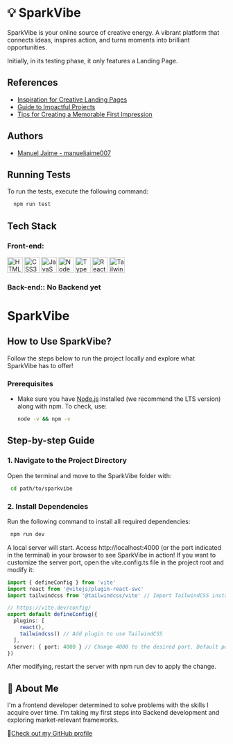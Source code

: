 # 💡 SparkVibe

SparkVibe is your online source of creative energy. A vibrant platform that connects ideas, inspires action, and turns moments into brilliant opportunities.

Initially, in its testing phase, it only features a Landing Page.

## References

- [Inspiration for Creative Landing Pages](https://www.awwwards.com/websites/landing-page/)  
- [Guide to Impactful Projects](https://github.com/matiassingers/awesome-readme)  
- [Tips for Creating a Memorable First Impression](https://www.smashingmagazine.com/2011/06/a-guide-to-creating-a-compelling-landing-page/)

## Authors

- [Manuel Jaime - manueljaime007](https://www.github.com/manueljaime007)

## Running Tests

To run the tests, execute the following command:

```bash
  npm run test
```

## Tech Stack

### **Front-end:** 

<p align="left" style="display:flex; gap: .2rem;">
<a href="https://developer.mozilla.org/en-US/docs/Glossary/HTML5" target="_blank" rel="noreferrer"><img src="https://raw.githubusercontent.com/danielcranney/readme-generator/main/public/icons/skills/html5-colored.svg" width="36" height="36" alt="HTML5" /></a><a href="https://www.w3.org/TR/CSS/#css" target="_blank" rel="noreferrer"><img src="https://raw.githubusercontent.com/danielcranney/readme-generator/main/public/icons/skills/css3-colored.svg" width="36" height="36" alt="CSS3" /></a><a href="https://developer.mozilla.org/en-US/docs/Web/JavaScript" target="_blank" rel="noreferrer"><img src="https://raw.githubusercontent.com/danielcranney/readme-generator/main/public/icons/skills/javascript-colored.svg" width="36" height="36" alt="JavaScript" /></a>
<a href="https://nodejs.org/en/" target="_blank" rel="noreferrer"><img src="https://raw.githubusercontent.com/danielcranney/readme-generator/main/public/icons/skills/nodejs-colored.svg" width="36" height="36" alt="NodeJS" /></a>
<a href="https://www.typescriptlang.org/" target="_blank" rel="noreferrer"><img src="https://raw.githubusercontent.com/danielcranney/readme-generator/main/public/icons/skills/typescript-colored.svg" width="36" height="36" alt="TypeScript" /></a><a href="https://reactjs.org/" target="_blank" rel="noreferrer"><img src="https://raw.githubusercontent.com/danielcranney/readme-generator/main/public/icons/skills/react-colored.svg" width="36" height="36" alt="React" /></a><a href="https://tailwindcss.com/" target="_blank" rel="noreferrer"><img src="https://raw.githubusercontent.com/danielcranney/readme-generator/main/public/icons/skills/tailwindcss-colored.svg" width="36" height="36" alt="TailwindCSS" /></a>
</p>

### **Back-end:**: No Backend yet

# 

# SparkVibe

## How to Use SparkVibe?

Follow the steps below to run the project locally and explore what SparkVibe has to offer!

### Prerequisites
- Make sure you have [Node.js](https://nodejs.org/) installed (we recommend the LTS version) along with npm. To check, use:

  ```bash
  node -v && npm -v
  ```

## Step-by-step Guide

### 1. Navigate to the Project Directory
Open the terminal and move to the SparkVibe folder with:

 ```bash
  cd path/to/sparkvibe
 ```

### 2. Install Dependencies
Run the following command to install all required dependencies:

 ```bash
  npm run dev
 ```

A local server will start. Access http://localhost:4000 (or the port indicated in the terminal) in your browser to see SparkVibe in action!
If you want to customize the server port, open the vite.config.ts file in the project root and modify it:

```ts
import { defineConfig } from 'vite'
import react from '@vitejs/plugin-react-swc'
import tailwindcss from '@tailwindcss/vite' // Import TailwindCSS installed with Vite

// https://vite.dev/config/
export default defineConfig({
  plugins: [
    react(), 
    tailwindcss() // Add plugin to use TailwindCSS
  ],
  server: { port: 4000 } // Change 4000 to the desired port. Default port: 3000
})
```

After modifying, restart the server with npm run dev to apply the change.

## 🚀 About Me
I'm a frontend developer determined to solve problems with the skills I acquire over time.
I'm taking my first steps into Backend development and exploring market-relevant frameworks.

🔗[Check out my GitHub profile](https://github.com/manueljaime007)
